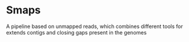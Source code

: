 # Smaps
A pipeline based on unmapped reads, which combines different tools for extends contigs and closing gaps present in the genomes
